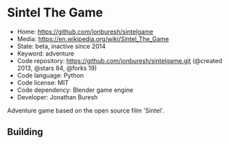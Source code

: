 # Sintel The Game

- Home: https://github.com/jonburesh/sintelgame
- Media: https://en.wikipedia.org/wiki/Sintel_The_Game
- State: beta, inactive since 2014
- Keyword: adventure
- Code repository: https://github.com/jonburesh/sintelgame.git (@created 2013, @stars 84, @forks 19)
- Code language: Python
- Code license: MIT
- Code dependency: Blender game engine
- Developer: Jonathan Buresh

Adventure game based on the open source film 'Sintel'.

## Building
